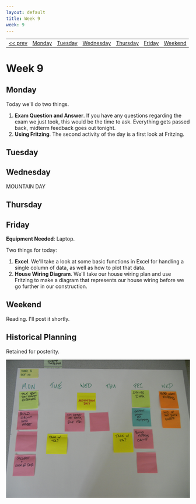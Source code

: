 ```yaml
---
layout: default
title: Week 9
week: 9
---
```


<table>
<tr>
	<td> <a href="w06.html">&lt;&lt; prev</a> </td>
	<td> <a href="#monday">Monday</a> </td>
	<td> <a href="#tuesday">Tuesday</a> </td>
	<td> <a href="#wednesday">Wednesday</a> </td>
	<td> <a href="#thursday">Thursday</a> </td>
	<td> <a href="#friday">Friday</a> </td>
	<td> <a href="#weekend">Weekend</a> </td>
	<!-- ><td> <a href="w09.html">next &gt;&gt;</a> </td> -->
</tr></table>


# Week 9

## Monday

Today we'll do two things. 

1. **Exam Question and Answer**. If you have any questions regarding the exam we just took, this would be the time to ask. Everything gets passed back, midterm feedback goes out tonight.
1. **Using Fritzing**. The second activity of the day is a first look at Fritzing.

## Tuesday

## Wednesday

MOUNTAIN DAY

## Thursday

## Friday

**Equipment Needed**: Laptop.

Two things for today:

1. **Excel**. We'll take a look at some basic functions in Excel for handling a single column of data, as well as how to plot that data.
1. **House Wiring Diagram**. We'll take our house wiring plan and use Fritzing to make a diagram that represents our house wiring before we go further in our construction.

## Weekend

Reading. I'll post it shortly.

## Historical Planning

Retained for posterity.

<p align="center"> 
	<img src="images/w08-600.png" alt="Week 0"/>
</p>

